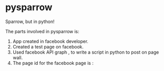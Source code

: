 # pysparrow
Sparrow, but in python!

The parts involved in pysparrow is:

1) App created in facebook developer.
2) Created a test page on facebook.
3) Used facebook API graph , to write a script in python to post on page wall.
4) The page id for the facebook page is :


